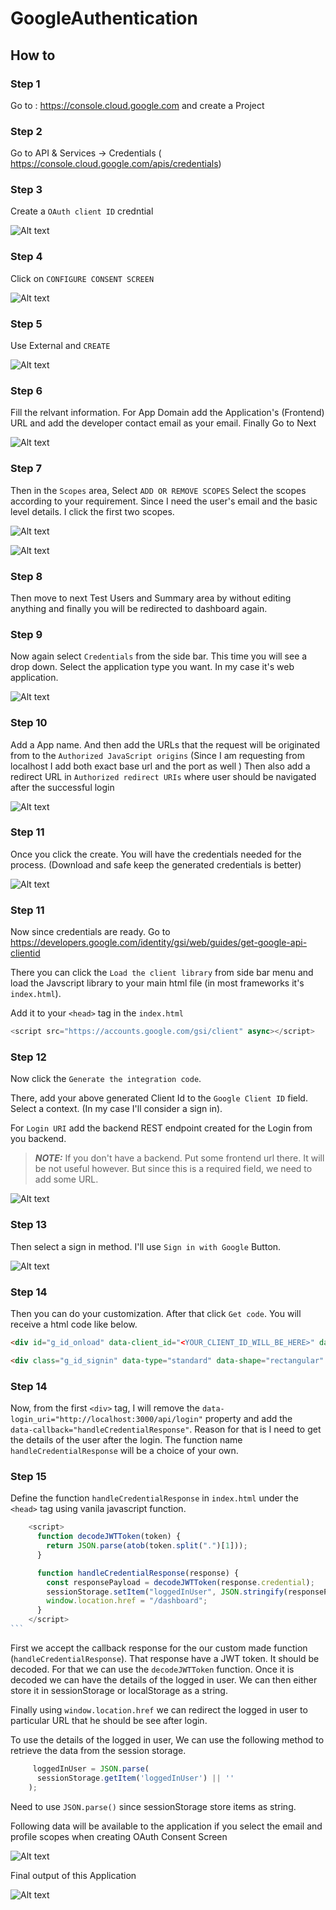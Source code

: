 # GoogleAuthentication

## How to

### Step 1

Go to : https://console.cloud.google.com and create a Project

### Step 2

Go to API & Services -> Credentials ( https://console.cloud.google.com/apis/credentials)

### Step 3

Create a `OAuth client ID` credntial

![Alt text](./images/image-1.png "a title")

### Step 4

Click on `CONFIGURE CONSENT SCREEN`

![Alt text](./images/image-2.png "a title")

### Step 5

Use External and `CREATE`

![Alt text](./images/image-3.png "a title")

### Step 6

Fill the relvant information. For App Domain add the Application's (Frontend) URL and add the developer contact email as your email. Finally Go to Next

![Alt text](./images/image-4.png "a title")

### Step 7

Then in the `Scopes` area, Select `ADD OR REMOVE SCOPES`
Select the scopes according to your requirement. Since I need the user's email and the basic level details. I click the first two scopes.

![Alt text](./images/image-5.png "a title")

![Alt text](./images/image-6.png "a title")

### Step 8

Then move to next Test Users and Summary area by without editing anything and finally you will be redirected to dashboard again.

### Step 9

Now again select `Credentials` from the side bar. This time you will see a drop down. Select the application type you want. In my case it's web application.

![Alt text](./images/image-7.png "a title")

### Step 10

Add a App name. And then add the URLs that the request will be originated from to the `Authorized JavaScript origins` (Since I am requesting from localhost I add both exact base url and the port as well )
Then also add a redirect URL in `Authorized redirect URIs` where user should be navigated after the successful login

![Alt text](./images/image-8.png "a title")

### Step 11

Once you click the create. You will have the credentials needed for the process. (Download and safe keep the generated credentials is better)

![Alt text](./images/image-9.png "a title")

### Step 11

Now since credentials are ready. Go to https://developers.google.com/identity/gsi/web/guides/get-google-api-clientid

There you can click the `Load the client library` from side bar menu and load the Javscript library to your main html file (in most frameworks it's `index.html`).

Add it to your `<head>` tag in the `index.html`

```Javascript
<script src="https://accounts.google.com/gsi/client" async></script>
```

### Step 12

Now click the `Generate the integration code`.

There, add your above generated Client Id to the `Google Client ID` field. Select a context. (In my case I'll consider a sign in).

For `Login URI` add the backend REST endpoint created for the Login from you backend.

> **_NOTE:_** If you don't have a backend. Put some frontend url there. It will be not useful however. But since this is a required field, we need to add some URL.

![Alt text](./images/image-10.png "a title")

### Step 13

Then select a sign in method. I'll use `Sign in with Google` Button.

![Alt text](./images/image-11.png "a title")

### Step 14

Then you can do your customization. After that click `Get code`. You will receive a html code like below.

```html
<div id="g_id_onload" data-client_id="<YOUR_CLIENT_ID_WILL_BE_HERE>" data-context="signin" data-ux_mode="popup" data-auto_prompt="false"></div>

<div class="g_id_signin" data-type="standard" data-shape="rectangular" data-theme="outline" data-text="signin_with" data-size="large" data-logo_alignment="left"></div>
```

### Step 14

Now, from the first `<div>` tag, I will remove the `data-login_uri="http://localhost:3000/api/login"` property and add the `  data-callback="handleCredentialResponse"`. Reason for that is I need to get the details of the user after the login. The function name `handleCredentialResponse` will be a choice of your own.

### Step 15

Define the function `handleCredentialResponse` in `index.html` under the `<head>` tag using vanila javascript function.

````Javascript
    <script>
      function decodeJWTToken(token) {
        return JSON.parse(atob(token.split(".")[1]));
      }

      function handleCredentialResponse(response) {
        const responsePayload = decodeJWTToken(response.credential);
        sessionStorage.setItem("loggedInUser", JSON.stringify(responsePayload));
        window.location.href = "/dashboard";
      }
    </script>
```
````

First we accept the callback response for the our custom made function (`handleCredentialResponse`). That response have a JWT token. It should be decoded. For that we can use the `decodeJWTToken` function. Once it is decoded we can have the details of the logged in user. We can then either store it in sessionStorage or localStorage as a string.

Finally using `window.location.href` we can redirect the logged in user to particular URL that he should be see after login.

To use the details of the logged in user, We can use the following method to retrieve the data from the session storage.

```Javascript
     loggedInUser = JSON.parse(
      sessionStorage.getItem('loggedInUser') || ''
    );
```

Need to use `JSON.parse()` since sessionStorage store items as string.

Following data will be available to the application if you select the email and profile scopes when creating OAuth Consent Screen

![Alt text](./images/image-12.png "a title")

Final output of this Application

![Alt text](./images/image-13.png "a title")

